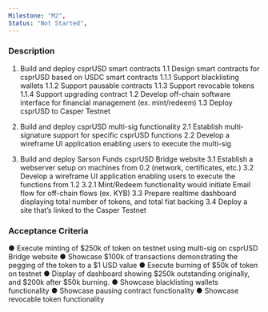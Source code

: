 ```yaml
---
Milestone: "M2",
Status: "Not Started",
---
```

<!--lang:en--> 
### Description

1. Build and deploy csprUSD smart contracts
1.1 Design smart contracts for csprUSD based on USDC smart contracts
1.1.1 Support blacklisting wallets
1.1.2 Support pausable contracts
1.1.3 Support revocable tokens
1.1.4 Support upgrading contract
1.2 Develop off-chain software interface for financial management (ex. mint/redeem)
1.3 Deploy csprUSD to Casper Testnet

2. Build and deploy csprUSD multi-sig functionality
2.1 Establish multi-signature support for specific csprUSD functions
2.2 Develop a wireframe UI application enabling users to execute the multi-sig

3. Build and deploy Sarson Funds csprUSD Bridge website
3.1 Establish a webserver setup on machines from 0.2 (network, certificates, etc.)
3.2 Develop a wireframe UI application enabling users to execute the functions from 1.2
3.2.1 Mint/Redeem functionality would initiate Email flow for off-chain flows (ex. KYB)
3.3 Prepare realtime dashboard displaying total number of tokens, and total fiat backing
3.4 Deploy a site that’s linked to the Casper Testnet


### Acceptance Criteria
● Execute minting of $250k of token on testnet using multi-sig on csprUSD Bridge website
● Showcase $100k of transactions demonstrating the pegging of the token to a $1 USD value
● Execute burning of $50k of token on testnet
● Display of dashboard showing $250k outstanding originally, and $200k after $50k burning.
● Showcase blacklisting wallets functionality
● Showcase pausing contract functionality
● Showcase revocable token functionality